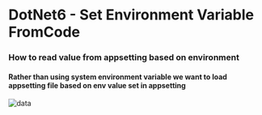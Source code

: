 # DotNet6 - Set Environment Variable FromCode
### How to read value from appsetting based on environment
#### Rather than using system environment variable we want to load appsetting file based on env value set in appsetting

![data](https://user-images.githubusercontent.com/37859490/184079683-93080598-0238-472a-90a4-88589f969aab.png)

